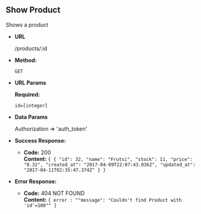 **Show Product**
----
  Shows a product

* **URL**

  /products/:id

* **Method:**

  `GET`
  
*  **URL Params**

   **Required:**
 
   `id=[integer]` 

* **Data Params**

  Authorization => 'auth_token'

* **Success Response:**

  * **Code:** 200 <br />
    **Content:** `{ {
                    "id": 32,
                    "name": "Frutsi",
                    "stock": 11,
                    "price": "0.32",
                    "created_at": "2017-04-09T22:07:43.036Z",
                    "updated_at": "2017-04-11T02:35:47.374Z"
                    }
                  }`
 
* **Error Response:**

  * **Code:** 404 NOT FOUND <br />
    **Content:** `{ error : ""message": "Couldn't find Product with 'id'=100"" }`


